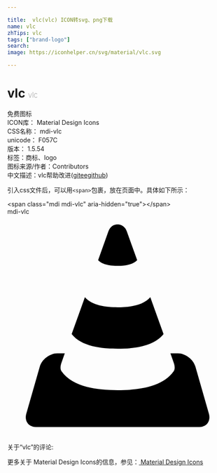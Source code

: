 ```yaml
---

title:  vlc(vlc) ICON转svg、png下载
name: vlc
zhTips: vlc
tags: ["brand-logo"]
search: 
image: https://iconhelper.cn/svg/material/vlc.svg

---
```


# vlc  <small style="font-size: 60%;font-weight: 100">vlc</small>


<div class="detail-page">
<p>
<span><span class="badge-success badge">免费图标</span> </span>
<br/>
<span>
ICON库：
<span class="badge-secondary badge">Material Design Icons</span> 
</span>
<br/>
<span>
CSS名称：
<span class="badge-secondary badge">mdi-vlc</span> 
</span>
<br/>
<span>
unicode：
<span class="badge-secondary badge">F057C</span> 
<copy-btn content='F057C' btn-title=""></copy-btn>
<copy-btn :content='String.fromCodePoint(parseInt("F057C", 16))' btn-title="复制U"></copy-btn>
</span>
<br/>
<span>
版本：
<span class="badge-secondary badge">1.5.54</span> 
</span><br/><span>标签：<span class="badge-light badge"><router-link to="/tags/brand-logo.html">商标、logo</router-link></span></span>
<br/>
<span>图标来源/作者：<span class="badge-light badge">Contributors</span></span> 
<br/>
<span class="zh-detail">中文描述：<span class="badge-primary badge">vlc</span><span class="help-link"><span>帮助改进</span>(<a href="https://gitee.com/liuwave/icon-helper/edit/master/json/material/vlc.json" target="_blank" rel="noopener noreferrer">gitee</a><a href="https://github.com/liuwave/icon-helper/edit/master/json/material/vlc.json" target="_blank" rel="noopener noreferrer">github</a></span>)</span><br/>
</p>
</div>
<div class="alert alert-dark">
  <i class="mdi mdi-vlc mdi-48px"></i>
  <i class="mdi mdi-vlc mdi-36px"></i>
  <i class="mdi mdi-vlc mdi-24px"></i>
  <i class="mdi mdi-vlc mdi-18px"></i>
</div>
<div>
  <p>引入css文件后，可以用<code>&lt;span&gt;</code>包裹，放在页面中。具体如下所示：    
  </p>
  <div class="alert alert-primary" style="font-size: 14px">
    &lt;span class="mdi mdi-vlc" aria-hidden="true"&gt;&lt;/span&gt;
    <copy-btn content='<span class="mdi mdi-vlc" aria-hidden="true"></span>'></copy-btn>
  </div>
  <div class="alert alert-secondary">
    <i class="mdi mdi-vlc"
    style="font-size: 24px"
    aria-hidden="true"></i> mdi-vlc
    <copy-btn content="mdi-vlc" btn-title="复制图标名称"></copy-btn>
  </div>
</div>
<div id="svg" class="svg-wrap">
<svg xmlns="http://www.w3.org/2000/svg" viewBox="0 0 24 24"><path d="M12,1C11.58,1 11.19,1.23 11,1.75L9.88,4.88C10.36,5.4 11.28,5.5 12,5.5C12.72,5.5 13.64,5.4 14.13,4.88L13,1.75C12.82,1.25 12.42,1 12,1M8.44,8.91L7,12.91C8.07,14.27 10.26,14.5 12,14.5C13.74,14.5 15.93,14.27 17,12.91L15.56,8.91C14.76,9.83 13.24,10 12,10C10.76,10 9.24,9.83 8.44,8.91M5.44,15C4.62,15 3.76,15.65 3.53,16.44L2.06,21.56C1.84,22.35 2.3,23 3.13,23H20.88C21.7,23 22.16,22.35 21.94,21.56L20.47,16.44C20.24,15.65 19.38,15 18.56,15H17.75L18.09,15.97C18.21,16.29 18.29,16.69 18.09,16.97C16.84,18.7 14.14,19 12,19C9.86,19 7.16,18.7 5.91,16.97C5.71,16.69 5.79,16.29 5.91,15.97L6.25,15H5.44Z" /></svg>
</div>
<detail full-name='mdi-vlc'></detail>
<div>
<p>关于“vlc”的评论:</p>
</div>
<Vssue title="关于“vlc”的评论" ></Vssue>    
<div><p>更多关于 Material Design Icons的信息，参见：<a target="_blank" href="https://iconhelper.cn/material.html"> Material Design Icons</a>
</p></div>
